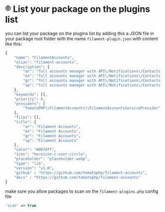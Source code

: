# ®️ List your package on the plugins list

you can list your package on the plugins list by adding this a JSON file in your package root folder with the name `filament-plugin.json` with content like this:

```php
{
    "name": "FilamentAccounts",
    "alias": "filament-accounts",
    "description": {
        "ar": "full accounts manager with API\/Notifications\/Contacts to manage your contacts and accounts",
        "en": "full accounts manager with API\/Notifications\/Contacts to manage your contacts and accounts",
        "gr": "full accounts manager with API\/Notifications\/Contacts to manage your contacts and accounts",
        "sp": "full accounts manager with API\/Notifications\/Contacts to manage your contacts and accounts"
    },
    "keywords": [],
    "priority": 0,
    "providers": [
        "TomatoPHP\\FilamentAccounts\\FilamentAccountsServiceProvider"
    ],
    "files": [],
    "title": {
        "ar": "Filament Accounts",
        "en": "Filament Accounts",
        "gr": "Filament Accounts",
        "sp": "Filament Accounts"
    },
    "color": "#007dff",
    "icon": "heroicon-c-user-circle",
    "placeholder": "placeholder.webp",
    "type": "lib",
    "version": "v1.0",
    "github" : "https://github.com/tomatophp/filament-accounts",
    "docs" : "https://github.com/tomatophp/filament-accounts"
}
```

make sure you allow packages to scan on the `filament-plugins.php` config file

```php
'scan' => true
```
